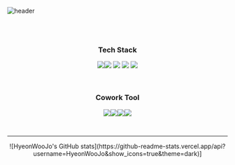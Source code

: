 ![header](https://capsule-render.vercel.app/api?type=soft&color=9033FF&height=300&section=header&text=^-^&fontSize=90&fontColor=FEFEFE)

<br/>
<br/>


<h3 align='center'> Tech Stack </h3>


<p align='center'>
<img src="https://img.shields.io/badge/python-3776AB?style=for-the-badge&logo=python&logoColor=white"><img src="https://img.shields.io/badge/django-092E20?style=for-the-badge&logo=django&logoColor=white">
<img src="https://img.shields.io/badge/mysql-4479A1?style=for-the-badge&logo=mysql&logoColor=white"> <img src="https://img.shields.io/badge/linux-FCC624?style=for-the-badge&logo=linux&logoColor=black"> <img src="https://img.shields.io/badge/amazonaws-232F3E?style=for-the-badge&logo=amazonaws&logoColor=white"> 
  
</p>

</br>


<h3 align='center'> Cowork Tool </h3>

<p align='center'>
<img src="https://img.shields.io/badge/github-181717?style=for-the-badge&logo=github&logoColor=white"><img src="https://img.shields.io/badge/git-F05032?style=for-the-badge&logo=git&logoColor=white"><img src="https://img.shields.io/badge/slack-181717?style=for-the-badge&logo=slack&logoColor=white"><img src="https://img.shields.io/badge/Postman-FF6C37?style=flat-square&logo=Postman&logoColor=white"/>
</p>


</br>

---

<!-- GitHub Stats -->

<div align="center">
![HyeonWooJo's GitHub stats](https://github-readme-stats.vercel.app/api?username=HyeonWooJo&show_icons=true&theme=dark)]
</div>

